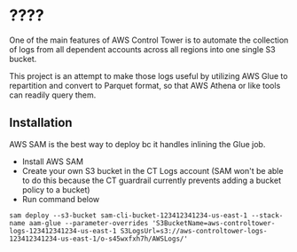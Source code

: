 # ????

One of the main features of AWS Control Tower is to automate the collection of logs from all dependent accounts across all regions into one single S3 bucket.

This project is an attempt to make those logs useful by utilizing AWS Glue to repartition and convert to Parquet format, so that AWS Athena or like tools can readily query them.

## Installation
AWS SAM is the best way to deploy bc it handles inlining the Glue job.

- Install AWS SAM
- Create your own S3 bucket in the CT Logs account (SAM won't be able to do this because the CT guardrail currently prevents adding a bucket policy to a bucket)
- Run command below
```
sam deploy --s3-bucket sam-cli-bucket-123412341234-us-east-1 --stack-name aam-glue --parameter-overrides 'S3BucketName=aws-controltower-logs-123412341234-us-east-1 S3LogsUrl=s3://aws-controltower-logs-123412341234-us-east-1/o-s45wxfxh7h/AWSLogs/'
```
